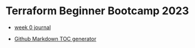 # Terraform Beginner Bootcamp 2023

- [week 0 journal](journal/week0.md)

- [Github Markdown TOC generator](https://ecotrust-canada.github.io/markdown-toc/)

